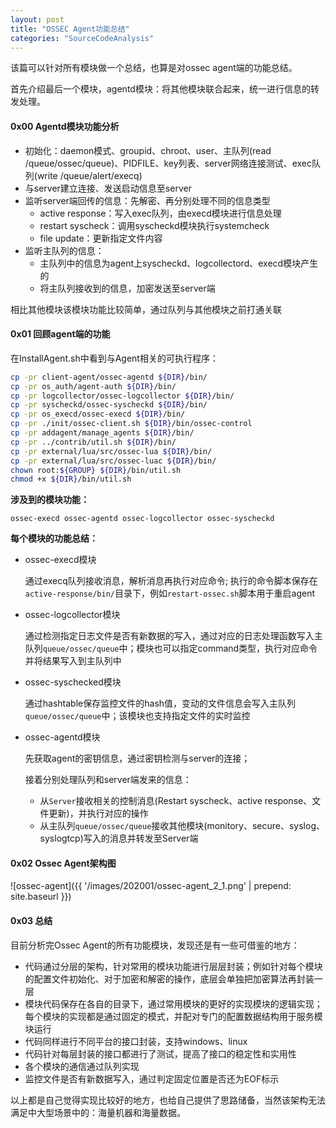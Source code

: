 ```yaml
---
layout: post
title: "OSSEC Agent功能总结"
categories: "SourceCodeAnalysis"
---
```


该篇可以针对所有模块做一个总结，也算是对ossec agent端的功能总结。

首先介绍最后一个模块，agentd模块：将其他模块联合起来，统一进行信息的转发处理。

#### 0x00 Agentd模块功能分析

* 初始化：daemon模式、groupid、chroot、user、主队列(read /queue/ossec/queue)、PIDFILE、key列表、server网络连接测试、exec队列(write /queue/alert/execq)
* 与server建立连接、发送启动信息至server
* 监听server端回传的信息：先解密、再分别处理不同的信息类型
  * active response：写入exec队列，由execd模块进行信息处理
  * restart syscheck：调用syscheckd模块执行systemcheck
  * file update：更新指定文件内容
* 监听主队列的信息：
  * 主队列中的信息为agent上syscheckd、logcollectord、execd模块产生的
  * 将主队列接收到的信息，加密发送至server端

相比其他模块该模块功能比较简单，通过队列与其他模块之前打通关联

#### 0x01 回顾agent端的功能

在InstallAgent.sh中看到与Agent相关的可执行程序：

```bash
cp -pr client-agent/ossec-agentd ${DIR}/bin/
cp -pr os_auth/agent-auth ${DIR}/bin/
cp -pr logcollector/ossec-logcollector ${DIR}/bin/
cp -pr syscheckd/ossec-syscheckd ${DIR}/bin/
cp -pr os_execd/ossec-execd ${DIR}/bin/
cp -pr ./init/ossec-client.sh ${DIR}/bin/ossec-control
cp -pr addagent/manage_agents ${DIR}/bin/
cp -pr ../contrib/util.sh ${DIR}/bin/
cp -pr external/lua/src/ossec-lua ${DIR}/bin/
cp -pr external/lua/src/ossec-luac ${DIR}/bin/
chown root:${GROUP} ${DIR}/bin/util.sh
chmod +x ${DIR}/bin/util.sh
```

<strong>涉及到的模块功能：</strong>

```
ossec-execd ossec-agentd ossec-logcollector ossec-syscheckd
```

<strong>每个模块的功能总结：</strong>

* ossec-execd模块

  通过execq队列接收消息，解析消息再执行对应命令; 执行的命令脚本保存在`active-response/bin/`目录下，例如`restart-ossec.sh`脚本用于重启agent

* ossec-logcollector模块

  通过检测指定日志文件是否有新数据的写入，通过对应的日志处理函数写入主队列`queue/ossec/queue`中；模块也可以指定command类型，执行对应命令并将结果写入到主队列中

* ossec-syschecked模块

  通过hashtable保存监控文件的hash值，变动的文件信息会写入主队列`queue/ossec/queue`中；该模块也支持指定文件的实时监控

* ossec-agentd模块

  先获取agent的密钥信息，通过密钥检测与server的连接；

  接着分别处理队列和server端发来的信息：

  * 从`Server`接收相关的控制消息(Restart syscheck、active response、文件更新)，并执行对应的操作
  * 从主队列`queue/ossec/queue`接收其他模块(monitory、secure、syslog、syslogtcp)写入的消息并转发至Server端

#### 0x02 Ossec Agent架构图

![ossec-agent]({{ '/images/202001/ossec-agent_2_1.png' | prepend: site.baseurl }})

#### 0x03 总结

目前分析完Ossec Agent的所有功能模块，发现还是有一些可借鉴的地方：

* 代码通过分层的架构，针对常用的模块功能进行层层封装；例如针对每个模块的配置文件初始化、对于加密和解密的操作，底层会单独把加密算法再封装一层
* 模块代码保存在各自的目录下，通过常用模块的更好的实现模块的逻辑实现；每个模块的实现都是通过固定的模式，并配对专门的配置数据结构用于服务模块运行
* 代码同样进行不同平台的接口封装，支持windows、linux
* 代码针对每层封装的接口都进行了测试，提高了接口的稳定性和实用性
* 各个模块的通信通过队列实现
* 监控文件是否有新数据写入，通过判定固定位置是否还为EOF标示

以上都是自己觉得实现比较好的地方，也给自己提供了思路储备，当然该架构无法满足中大型场景中的：海量机器和海量数据。
